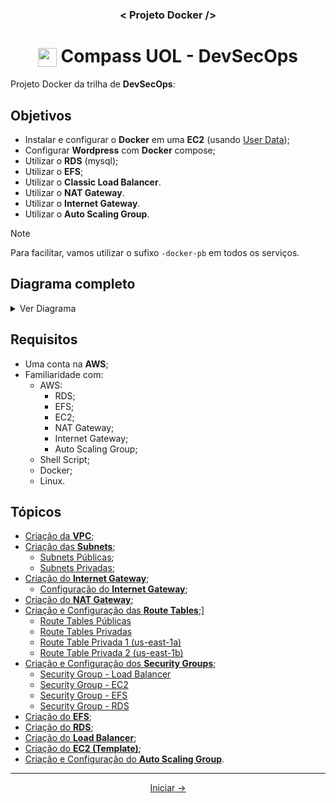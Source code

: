 <h3 align="center">< Projeto Docker /></h3>

<h1 align="center">
    <img align="center" src="https://logospng.org/download/uol/logo-uol-icon-256.png" width="30" height="30" /> Compass UOL - DevSecOps
</h1>

Projeto Docker da trilha de **DevSecOps**:

## Objetivos

- Instalar e configurar o **Docker** em uma **EC2** (usando [User Data](https://docs.aws.amazon.com/AWSEC2/latest/UserGuide/user-data.html));
- Configurar **Wordpress** com **Docker** compose;
- Utilizar o **RDS** (mysql);
- Utilizar o **EFS**;
- Utilizar o **Classic Load Balancer**.
- Utilizar o **NAT Gateway**.
- Utilizar o **Internet Gateway**.
- Utilizar o **Auto Scaling Group**.

> [!NOTE]
> Para facilitar, vamos utilizar o sufixo `-docker-pb` em todos os serviços.

## Diagrama completo

<details>
  <summary>Ver Diagrama</summary>

![Diagrama](./assets/PB-DEZ-DOCKER.svg)

</details>

## Requisitos

- Uma conta na **AWS**;
- Familiaridade com:
  - AWS:
    - RDS;
    - EFS;
    - EC2;
    - NAT Gateway;
    - Internet Gateway;
    - Auto Scaling Group;
  - Shell Script;
  - Docker;
  - Linux.

## Tópicos

- [Criação da **VPC**](1.vpc_e_subnets.md#criação-da-vpc);
- [Criação das **Subnets**](1.vpc_e_subnets.md#criação-das-subnets);
  - [Subnets Públicas](1.vpc_e_subnets.md#subnets-públicas);
  - [Subnets Privadas](1.vpc_e_subnets.md#subnets-privadas);
- [Criação do **Internet Gateway**](2.internet_gateway.md#criação-do-internet-gateway);
  - [Configuração do **Internet Gateway**](2.internet_gateway.md#configuração-do-internet-gateway);
- [Criação do **NAT Gateway**](3.nat_gateways.md#criação-dos-nat-gateways);
- [Criação e Configuração das **Route Tables**](4.route_tables.md#criação-e-configuração-das-route-tables);]
  - [Route Tables Públicas](4.route_tables.md#route-tables-públicas)
  - [Route Tables Privadas](4.route_tables.md#route-tables-privadas)
  - [Route Table Privada 1 (us-east-1a)](4.route_tables.md#route-table-privada-1-us-east-1a)
  - [Route Table Privada 2 (us-east-1b)](4.route_tables.md#route-table-privada-2-us-east-1b)
- [Criação e Configuração dos **Security Groups**](5.security_groups.md#criação-e-configuração-dos-security-groups);
  - [Security Group - Load Balancer](5.security_groups.md#security-group---load-balancer)
  - [Security Group - EC2](5.security_groups.md#security-group---ec2)
  - [Security Group - EFS](5.security_groups.md#security-group---efs)
  - [Security Group - RDS](5.security_groups.md#security-group---rds)
- [Criação do **EFS**](6.efs.md#criação-do-efs);
- [Criação do **RDS**](7.rds.md#criação-do-rds-mysql);
- [Criação do **Load Balancer**](8.load_balancer.md#criação-do-load-balancer);
- [Criação do **EC2 (Template)**](9.ec2_template.md#criação-do-ec2-template);
- [Criação e Configuração do **Auto Scaling Group**](10.auto_scaling_group.md#criação-e-configuração-do-auto-scaling-group).

---

<div align="center">

[Iniciar →](1.vpc_e_subnets.md#criação-da-vpc)

<div>
